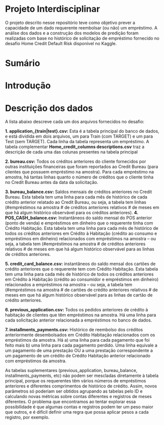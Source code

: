 # Projeto Interdisciplinar
O projeto descrito nesse repositório teve como objetivo prever a capacidade de um dado requerente reembolsar (ou não) um empréstimo. A análise dos dados e a construção dos modelos de predição foram realizadas com base no histórico de solicitação de empréstimo fornecido no desafio Home Credit Default Risk disponível no Kaggle. 

# Sumário

# Introdução

# Descrição dos dados

A lista abaixo descreve cada um dos arquivos fornecidos no desafio:

**1. application_{train|test}.csv:** Esta é a tabela principal do banco de dados, e está dividida em dois arquivos, um para Train (com TARGET) e um para Test (sem TARGET). Cada linha da tabela representa um empréstimo. A tabela complementar **Home_credit_columns descriptions.csv** traz a descrição de cada uma das colunas presentes na tabela principal

**2. bureau.csv:** Todos os créditos anteriores do cliente fornecidos por outras instituições financeiras que foram reportados ao Credit Bureau (para clientes que possuem empréstimo na amostra). Para cada empréstimo na amostra, há tantas linhas quanto o número de créditos que o cliente tinha no Credit Bureau antes da data da solicitação.

**3. bureau_balance.csv:** Saldos mensais de créditos anteriores no Credit Bureau. Esta tabela tem uma linha para cada mês de histórico de cada crédito anterior relatado ao Credit Bureau, ou seja, a tabela tem linhas (#empréstimos na amostra # de créditos anteriores relativos # de meses em que há algum histórico observável para os créditos anteriores).
**4. POS_CASH_balance.csv:** Instantâneos do saldo mensal do POS anterior (ponto de venda) e empréstimos em dinheiro que o requerente tinha com Crédito Habitação. Esta tabela tem uma linha para cada mês de histórico de todos os créditos anteriores em Crédito à Habitação (crédito ao consumo e empréstimos em dinheiro) relacionados com empréstimos na amostra – ou seja, a tabela tem (#empréstimos na amostra # de créditos anteriores relativos # de meses em que há algum histórico observável para as linhas de créditos anteriores.

**5. credit_card_balance.csv:** instantâneos do saldo mensal dos cartões de crédito anteriores que o requerente tem com Crédito Habitação. Esta tabela tem uma linha para cada mês de histórico de todos os créditos anteriores em Crédito à Habitação (crédito ao consumidor e empréstimos em dinheiro) relacionados a empréstimos na amostra – ou seja, a tabela tem (#empréstimos na amostra # de cartões de crédito anteriores relativos # de meses em que há algum histórico observável para as linhas de cartão de crédito anteriores.

**6. previous_application.csv:** Todos os pedidos anteriores de crédito à habitação de clientes que têm empréstimos na amostra. Há uma linha para cada solicitação anterior relacionada a empréstimos no banco de dados.

**7. installments_payments.csv:** Histórico de reembolso dos créditos anteriormente desembolsados em Crédito Habitação relacionados com os empréstimos da amostra. Há a) uma linha para cada pagamento que foi feito mais b) uma linha para cada pagamento perdido. Uma linha equivale a um pagamento de uma prestação OU a uma prestação correspondente a um pagamento de um crédito de Crédito Habitação anterior relacionado com empréstimos da amostra.

As tabelas suplementares (previous_application, bureau_balance, installments_payments, etc) não podem ser mescladas diretamente à tabela principal, porque os requerentes têm vários números de empréstimos anteriores e diferentes comprimentos de histórico de crédito. Assim, novos parâmetros só poderiam ser obtidos agrupando as tabelas pelo ID e calculando novas métricas sobre contas diferentes e registros de meses diferentes. O problema que encontramos ao tentar explorar essa possibilidade é que algumas contas e registros podem ter um peso maior que outros, e é difícil definir uma regra que possa aplicar pesos a cada registro, por exemplo.
